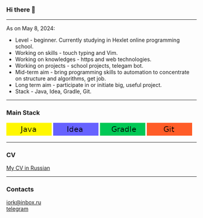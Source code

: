 ### Hi there 👋

---------
As on May 8, 2024:  
- Level - beginner. Currently studying in Hexlet online programming school.
- Working on skills - touch typing and Vim.
- Working on knowledges - https and web technologies.
- Working on projects - school projects, telegam bot.
- Mid-term aim - bring programming skills to automation to concentrate on structure and algorithms, get job.
- Long term aim - participate in or initiate big, useful project.
- Stack - Java, Idea, Gradle, Git.

---------
### Main Stack
![Java!](java.png "Java") ![Idea](idea.png "Idea") ![Gradle](gradle.png "Gradle") ![Git](git.png "Git")

---------
### CV
[My CV in Russian](https://cv.hexlet.io/ru/resumes/3870)

---------
### Contacts
iork@inbox.ru  
[telegram](https://t.me/iorkroman)   

<!--
**roman-iork/roman-iork** is a ✨ _special_ ✨ repository because its `README.md` (this file) appears on your GitHub profile.

Here are some ideas to get you started:

- 🔭 I’m currently working on ...
- 🌱 I’m currently learning ...
- 👯 I’m looking to collaborate on ...
- 🤔 I’m looking for help with ...
- 💬 Ask me about ...
- 📫 How to reach me: ...
- 😄 Pronouns: ...
- ⚡ Fun fact: ...
-->
